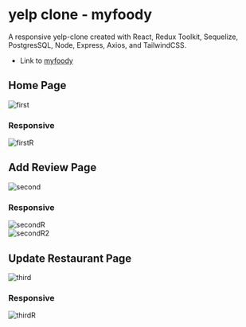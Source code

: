 # yelp clone - myfoody

A responsive yelp-clone created with React, Redux Toolkit, Sequelize, PostgresSQL, Node, Express, Axios, and TailwindCSS. 

- Link to [myfoody](https://master--ornate-medovik-4f181e.netlify.app/)

## Home Page

![first](https://user-images.githubusercontent.com/101757205/182187892-8190c108-e168-45a1-83f2-456dbabf0149.png)
### Responsive
![firstR](https://user-images.githubusercontent.com/101757205/182188465-898d8ec3-2069-460b-9b86-248b4602919b.png)

## Add Review Page

![second](https://user-images.githubusercontent.com/101757205/182189195-8e8aa1ba-0012-47a9-9c57-6013c4835c84.png)
### Responsive
![secondR](https://user-images.githubusercontent.com/101757205/182189744-12978a33-961e-4cde-a347-b565ede3f272.png)
<br />
![secondR2](https://user-images.githubusercontent.com/101757205/182189751-bc1697a9-ae02-4fdb-b76e-42c8dc1d700e.png)

## Update Restaurant Page

![third](https://user-images.githubusercontent.com/101757205/182190390-0232bfe8-b623-45b3-9a16-a08cbd613f20.png)
### Responsive
![thirdR](https://user-images.githubusercontent.com/101757205/182190579-3d4de568-e6c0-4c37-a6a8-871eacea13fd.png)




